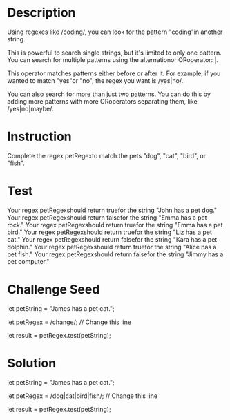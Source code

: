 
# Description

Using regexes like /coding/, you can look for the pattern "coding"in another string.

This is powerful to search single strings, but it's limited to only one pattern. You can search for multiple patterns using the alternationor ORoperator: |.

This operator matches patterns either before or after it. For example, if you wanted to match "yes"or "no", the regex you want is /yes|no/.

You can also search for more than just two patterns. You can do this by adding more patterns with more ORoperators separating them, like /yes|no|maybe/.


# Instruction

Complete the regex petRegexto match the pets "dog", "cat", "bird", or "fish".

# Test
Your regex petRegexshould return truefor the string "John has a pet dog."
Your regex petRegexshould return falsefor the string "Emma has a pet rock."
Your regex petRegexshould return truefor the string "Emma has a pet bird."
Your regex petRegexshould return truefor the string "Liz has a pet cat."
Your regex petRegexshould return falsefor the string "Kara has a pet dolphin."
Your regex petRegexshould return truefor the string "Alice has a pet fish."
Your regex petRegexshould return falsefor the string "Jimmy has a pet computer."

# Challenge Seed
let petString = "James has a pet cat.";

let petRegex = /change/; // Change this line

let result = petRegex.test(petString);


# Solution

let petString = "James has a pet cat.";

let petRegex = /dog|cat|bird|fish/; // Change this line

let result = petRegex.test(petString);

